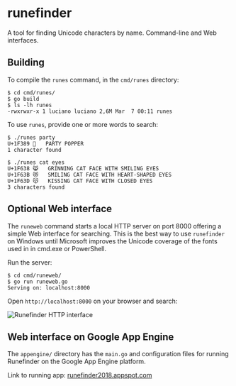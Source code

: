 # runefinder

A tool for finding Unicode characters by name. Command-line and Web interfaces.

## Building

To compile the `runes` command, in the `cmd/runes` directory:

```
$ cd cmd/runes/
$ go build
$ ls -lh runes
-rwxrwxr-x 1 luciano luciano 2,6M Mar  7 00:11 runes
```

To use `runes`, provide one or more words to search:

```
$ ./runes party
U+1F389	🎉	PARTY POPPER
1 character found

$ ./runes cat eyes
U+1F638	😸	GRINNING CAT FACE WITH SMILING EYES
U+1F63B	😻	SMILING CAT FACE WITH HEART-SHAPED EYES
U+1F63D	😽	KISSING CAT FACE WITH CLOSED EYES
3 characters found
```


## Optional  Web interface

The `runeweb` command starts a local HTTP server on port 8000 offering a simple Web
interface for searching. This is the best way to use `runefinder` on Windows until
Microsoft improves the Unicode coverage of the fonts used in in cmd.exe or PowerShell.

Run the server:

```
$ cd cmd/runeweb/
$ go run runeweb.go
Serving on: localhost:8000
```

Open `http://localhost:8000` on your browser and search:

![Runefinder HTTP interface](https://github.com/standupdev/runefinder/raw/master/img/runefinder-runeweb.png "Runefinder HTTP interface")


## Web interface on Google App Engine

The `appengine/` directory has the `main.go` and configuration files for running Runefinder on the Google App Engine platform.

Link to running app: [runefinder2018.appspot.com](https://runefinder2018.appspot.com/)
